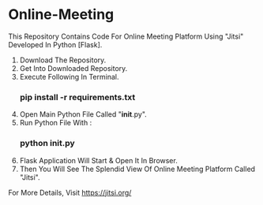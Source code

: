 # Online-Meeting

This Repository Contains Code For Online Meeting Platform Using "Jitsi" Developed In Python [Flask].

1) Download The Repository.
2) Get Into Downloaded Repository.
3) Execute Following In Terminal.
    ### pip install -r requirements.txt
4) Open Main Python File Called "__init__.py".
5) Run Python File With :
    ### python __init__.py
6) Flask Application Will Start & Open It In Browser.
7) Then You Will See The Splendid View Of Online Meeting Platform Called "Jitsi".

For More Details, Visit https://jitsi.org/

